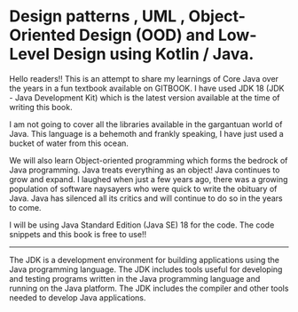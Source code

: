 # Design patterns , UML , Object-Oriented Design (OOD) and Low-Level Design using Kotlin / Java.

Hello readers!! This is an attempt to share my learnings of Core Java over the years in a fun textbook available on GITBOOK.
I have used JDK 18 (JDK - Java Development Kit) which is the latest version available at the time of writing this book.

I am not going to cover all the libraries available in the gargantuan world of Java. This language is a behemoth and 
frankly speaking, I have just used a bucket of water from this ocean. 

We will also learn Object-oriented programming which forms the bedrock of Java programming. Java treats everything as an object!
Java continues to grow and expand. I laughed when just a few years ago, there was a growing population of software naysayers
who were quick to write the obituary of Java. Java has silenced all its critics and will continue to do so in the years to come.

I will be using Java Standard Edition (Java SE) 18 for the code. The code snippets and this book is free to use!!

------------------------------------------------------------------------------------------------------------------------
The JDK is a development environment for building applications using the Java programming language.
The JDK includes tools useful for developing and testing programs written in the Java programming language 
and running on the Java platform. The JDK includes the compiler and other tools needed to develop Java applications.

